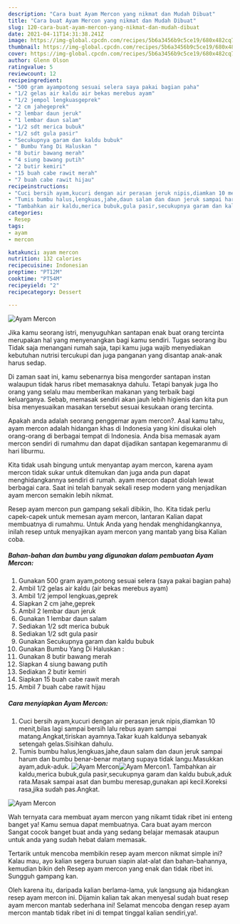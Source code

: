 ```yaml
---
description: "Cara buat Ayam Mercon yang nikmat dan Mudah Dibuat"
title: "Cara buat Ayam Mercon yang nikmat dan Mudah Dibuat"
slug: 120-cara-buat-ayam-mercon-yang-nikmat-dan-mudah-dibuat
date: 2021-04-11T14:31:38.241Z
image: https://img-global.cpcdn.com/recipes/5b6a3456b9c5ce19/680x482cq70/ayam-mercon-foto-resep-utama.jpg
thumbnail: https://img-global.cpcdn.com/recipes/5b6a3456b9c5ce19/680x482cq70/ayam-mercon-foto-resep-utama.jpg
cover: https://img-global.cpcdn.com/recipes/5b6a3456b9c5ce19/680x482cq70/ayam-mercon-foto-resep-utama.jpg
author: Glenn Olson
ratingvalue: 5
reviewcount: 12
recipeingredient:
- "500 gram ayampotong sesuai selera saya pakai bagian paha"
- "1/2 gelas air kaldu air bekas merebus ayam"
- "1/2 jempol lengkuasgeprek"
- "2 cm jahegeprek"
- "2 lembar daun jeruk"
- "1 lembar daun salam"
- "1/2 sdt merica bubuk"
- "1/2 sdt gula pasir"
- "Secukupnya garam dan kaldu bubuk"
- " Bumbu Yang Di Haluskan "
- "8 butir bawang merah"
- "4 siung bawang putih"
- "2 butir kemiri"
- "15 buah cabe rawit merah"
- "7 buah cabe rawit hijau"
recipeinstructions:
- "Cuci bersih ayam,kucuri dengan air perasan jeruk nipis,diamkan 10 menit,bilas lagi sampai bersih lalu rebus ayam sampai matang.Angkat,tiriskan ayamnya.Takar kuah kaldunya sebanyak setengah gelas.Sisihkan dahulu."
- "Tumis bumbu halus,lengkuas,jahe,daun salam dan daun jeruk sampai harum dan bumbu benar-benar matang supaya tidak langu.Masukkan ayam,aduk-aduk."
- "Tambahkan air kaldu,merica bubuk,gula pasir,secukupnya garam dan kaldu bubuk,aduk rata.Masak sampai asat dan bumbu meresap,gunakan api kecil.Koreksi rasa,jika sudah pas.Angkat."
categories:
- Resep
tags:
- ayam
- mercon

katakunci: ayam mercon 
nutrition: 132 calories
recipecuisine: Indonesian
preptime: "PT12M"
cooktime: "PT54M"
recipeyield: "2"
recipecategory: Dessert

---
```



![Ayam Mercon](https://img-global.cpcdn.com/recipes/5b6a3456b9c5ce19/680x482cq70/ayam-mercon-foto-resep-utama.jpg)

Jika kamu seorang istri, menyuguhkan santapan enak buat orang tercinta merupakan hal yang menyenangkan bagi kamu sendiri. Tugas seorang ibu Tidak saja menangani rumah saja, tapi kamu juga wajib menyediakan kebutuhan nutrisi tercukupi dan juga panganan yang disantap anak-anak harus sedap.

Di zaman  saat ini, kamu sebenarnya bisa mengorder santapan instan walaupun tidak harus ribet memasaknya dahulu. Tetapi banyak juga lho orang yang selalu mau memberikan makanan yang terbaik bagi keluarganya. Sebab, memasak sendiri akan jauh lebih higienis dan kita pun bisa menyesuaikan masakan tersebut sesuai kesukaan orang tercinta. 



Apakah anda adalah seorang penggemar ayam mercon?. Asal kamu tahu, ayam mercon adalah hidangan khas di Indonesia yang kini disukai oleh orang-orang di berbagai tempat di Indonesia. Anda bisa memasak ayam mercon sendiri di rumahmu dan dapat dijadikan santapan kegemaranmu di hari liburmu.

Kita tidak usah bingung untuk menyantap ayam mercon, karena ayam mercon tidak sukar untuk ditemukan dan juga anda pun dapat menghidangkannya sendiri di rumah. ayam mercon dapat diolah lewat berbagai cara. Saat ini telah banyak sekali resep modern yang menjadikan ayam mercon semakin lebih nikmat.

Resep ayam mercon pun gampang sekali dibikin, lho. Kita tidak perlu capek-capek untuk memesan ayam mercon, lantaran Kalian dapat membuatnya di rumahmu. Untuk Anda yang hendak menghidangkannya, inilah resep untuk menyajikan ayam mercon yang mantab yang bisa Kalian coba.

<!--inarticleads1-->

##### Bahan-bahan dan bumbu yang digunakan dalam pembuatan Ayam Mercon:

1. Gunakan 500 gram ayam,potong sesuai selera (saya pakai bagian paha)
1. Ambil 1/2 gelas air kaldu (air bekas merebus ayam)
1. Ambil 1/2 jempol lengkuas,geprek
1. Siapkan 2 cm jahe,geprek
1. Ambil 2 lembar daun jeruk
1. Gunakan 1 lembar daun salam
1. Sediakan 1/2 sdt merica bubuk
1. Sediakan 1/2 sdt gula pasir
1. Gunakan Secukupnya garam dan kaldu bubuk
1. Gunakan  Bumbu Yang Di Haluskan :
1. Gunakan 8 butir bawang merah
1. Siapkan 4 siung bawang putih
1. Sediakan 2 butir kemiri
1. Siapkan 15 buah cabe rawit merah
1. Ambil 7 buah cabe rawit hijau




<!--inarticleads2-->

##### Cara menyiapkan Ayam Mercon:

1. Cuci bersih ayam,kucuri dengan air perasan jeruk nipis,diamkan 10 menit,bilas lagi sampai bersih lalu rebus ayam sampai matang.Angkat,tiriskan ayamnya.Takar kuah kaldunya sebanyak setengah gelas.Sisihkan dahulu.
1. Tumis bumbu halus,lengkuas,jahe,daun salam dan daun jeruk sampai harum dan bumbu benar-benar matang supaya tidak langu.Masukkan ayam,aduk-aduk.
<img src="//assets-global.cpcdn.com/assets/icons/button_play-2c75c40dde080a61004c1f40b05d8f140eaff45d7e9e6481dc71c63d2e7c4909.png" alt="Ayam Mercon"><img src="//assets-global.cpcdn.com/assets/icons/button_play-2c75c40dde080a61004c1f40b05d8f140eaff45d7e9e6481dc71c63d2e7c4909.png" alt="Ayam Mercon">1. Tambahkan air kaldu,merica bubuk,gula pasir,secukupnya garam dan kaldu bubuk,aduk rata.Masak sampai asat dan bumbu meresap,gunakan api kecil.Koreksi rasa,jika sudah pas.Angkat.
<img src="//assets-global.cpcdn.com/assets/icons/button_play-2c75c40dde080a61004c1f40b05d8f140eaff45d7e9e6481dc71c63d2e7c4909.png" alt="Ayam Mercon">



Wah ternyata cara membuat ayam mercon yang nikamt tidak ribet ini enteng banget ya! Kamu semua dapat membuatnya. Cara buat ayam mercon Sangat cocok banget buat anda yang sedang belajar memasak ataupun untuk anda yang sudah hebat dalam memasak.

Tertarik untuk mencoba membikin resep ayam mercon nikmat simple ini? Kalau mau, ayo kalian segera buruan siapin alat-alat dan bahan-bahannya, kemudian bikin deh Resep ayam mercon yang enak dan tidak ribet ini. Sungguh gampang kan. 

Oleh karena itu, daripada kalian berlama-lama, yuk langsung aja hidangkan resep ayam mercon ini. Dijamin kalian tak akan menyesal sudah buat resep ayam mercon mantab sederhana ini! Selamat mencoba dengan resep ayam mercon mantab tidak ribet ini di tempat tinggal kalian sendiri,ya!.


